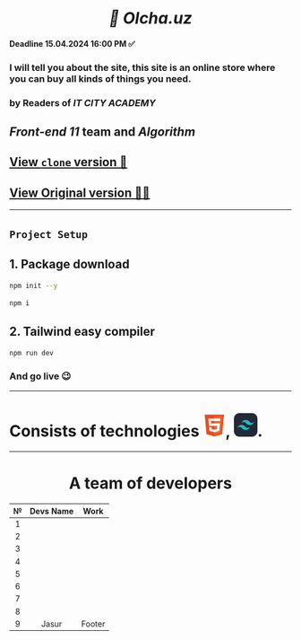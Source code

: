___<h1 align="center">🍒 Olcha.uz</h1>___

#### Deadline 15.04.2024 16:00 PM ✅

### I will tell you about the site, this site is an online store where you can buy all kinds of things you need.

### by Readers of ___IT CITY ACADEMY___ 

## ___Front-end 11___ team and ___Algorithm___

## [View `clone` version 🤩](https://olcha-uz-clone-eta.vercel.app/)

## [View Original version 👨‍💻](https://olcha.uz/uz)

---

## `Project Setup`

## 1. Package download
```bash
npm init --y
```
```bash
npm i
```
## 2. Tailwind easy compiler
```bash
npm run dev
```
### And go live 😉

---

# Consists of technologies <img src="https://raw.githubusercontent.com/devicons/devicon/master/icons/html5/html5-original.svg" width="40px">, <img src="https://raw.githubusercontent.com/tandpfun/skill-icons/main/icons/TailwindCSS-Dark.svg" width="42px">.

---

<h1 align="center">A team of developers</h1>

| № | Devs Name | Work |
|:-:|:-:|:-:|
| 1 |  |  |
| 2 |  |  |
| 3 |  |  |
| 4 |  |  |
| 5 |  |  |
| 6 |  |  |
| 7 |  |  |
| 8 |  |  |
| 9 | Jasur  | Footer  |
